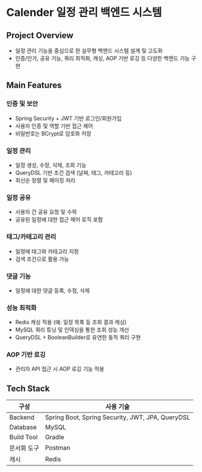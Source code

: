 # Calender 일정 관리 백엔드 시스템
## Project Overview
- 일정 관리 기능을 중심으로 한 실무형 백엔드 시스템 설계 및 고도화
- 인증/인가, 공유 기능, 쿼리 최적화, 캐싱, AOP 기반 로깅 등 다양한 백엔드 기능 구현

## Main Features
### 인증 및 보안
- Spring Security + JWT 기반 로그인/회원가입
- 사용자 인증 및 역할 기반 접근 제어
- 비밀번호는 BCrypt로 암호화 저장

### 일정 관리
- 일정 생성, 수정, 삭제, 조회 기능
- QueryDSL 기반 조건 검색 (날짜, 태그, 카테고리 등)
- 최신순 정렬 및 페이징 처리

### 일정 공유
- 사용자 간 공유 요청 및 수락
- 공유된 일정에 대한 접근 제어 로직 포함

### 태그/카테고리 관리
- 일정에 태그와 카테고리 지정
- 검색 조건으로 활용 가능

### 댓글 기능
- 일정에 대한 댓글 등록, 수정, 삭제

### 성능 최적화
- Redis 캐싱 적용 (예: 일정 목록 등 조회 결과 캐싱)
- MySQL 쿼리 튜닝 및 인덱싱을 통한 조회 성능 개선
- QueryDSL + BooleanBuilder로 유연한 동적 쿼리 구현

### AOP 기반 로깅
- 관리자 API 접근 시 AOP 로깅 기능 적용

## Tech Stack
| 구성 | 사용 기술 |
|------|-----------|
| Backend | Spring Boot, Spring Security, JWT, JPA, QueryDSL |
| Database | MySQL |
| Build Tool | Gradle |
| 문서화 도구 | Postman |
| 캐시 | Redis |
